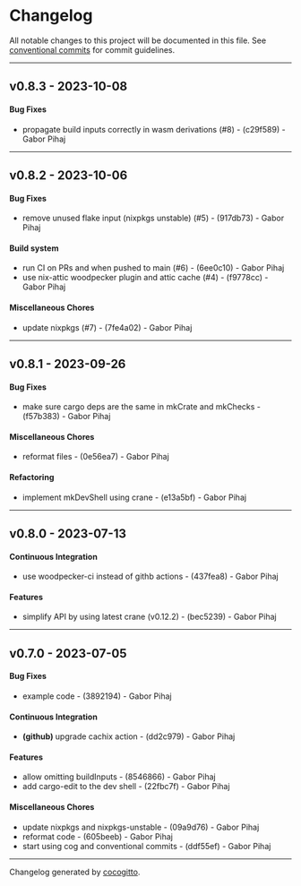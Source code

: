 # Changelog
All notable changes to this project will be documented in this file. See [conventional commits](https://www.conventionalcommits.org/) for commit guidelines.

- - -
## v0.8.3 - 2023-10-08
#### Bug Fixes
- propagate build inputs correctly in wasm derivations (#8) - (c29f589) - Gabor Pihaj

- - -

## v0.8.2 - 2023-10-06
#### Bug Fixes
- remove unused flake input (nixpkgs unstable) (#5) - (917db73) - Gabor Pihaj
#### Build system
- run CI on PRs and when pushed to main (#6) - (6ee0c10) - Gabor Pihaj
- use nix-attic woodpecker plugin and attic cache (#4) - (f9778cc) - Gabor Pihaj
#### Miscellaneous Chores
- update nixpkgs (#7) - (7fe4a02) - Gabor Pihaj

- - -

## v0.8.1 - 2023-09-26
#### Bug Fixes
- make sure cargo deps are the same in mkCrate and mkChecks - (f57b383) - Gabor Pihaj
#### Miscellaneous Chores
- reformat files - (0e56ea7) - Gabor Pihaj
#### Refactoring
- implement mkDevShell using crane - (e13a5bf) - Gabor Pihaj

- - -

## v0.8.0 - 2023-07-13
#### Continuous Integration
- use woodpecker-ci instead of githb actions - (437fea8) - Gabor Pihaj
#### Features
- simplify API by using latest crane (v0.12.2) - (bec5239) - Gabor Pihaj

- - -

## v0.7.0 - 2023-07-05
#### Bug Fixes
- example code - (3892194) - Gabor Pihaj
#### Continuous Integration
- **(github)** upgrade cachix action - (dd2c979) - Gabor Pihaj
#### Features
- allow omitting buildInputs - (8546866) - Gabor Pihaj
- add cargo-edit to the dev shell - (22fbc7f) - Gabor Pihaj
#### Miscellaneous Chores
- update nixpkgs and nixpkgs-unstable - (09a9d76) - Gabor Pihaj
- reformat code - (605beeb) - Gabor Pihaj
- start using cog and conventional commits - (ddf55ef) - Gabor Pihaj

- - -

Changelog generated by [cocogitto](https://github.com/cocogitto/cocogitto).